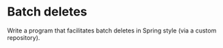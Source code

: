 # Batch deletes
Write a program that facilitates batch deletes in Spring style (via a custom repository).
